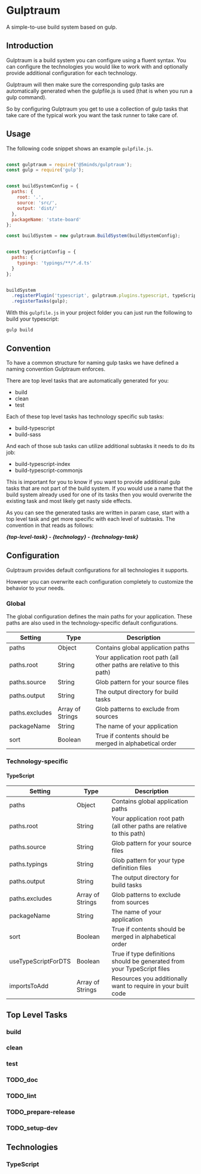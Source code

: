 # Gulptraum

A simple-to-use build system based on gulp.

## Introduction

Gulptraum is a build system you can configure using a fluent syntax.
You can configure the technologies you would like to work with and optionally provide additional configuration for each technology.

Gulptraum will then make sure the corresponding gulp tasks are automatically generated when the gulpfile.js is used (that is when you run a gulp command).

So by configuring Gulptraum you get to use a collection of gulp tasks that take care of the typical work you want the task runner to take care of.

## Usage

The following code snippet shows an example `gulpfile.js`.

```javascript

const gulptraum = require('@5minds/gulptraum');
const gulp = require('gulp');


const buildSystemConfig = {
  paths: {
    root: '.',
    source: 'src/',
    output: 'dist/'
  },
  packageName: 'state-board'
};

const buildSystem = new gulptraum.BuildSystem(buildSystemConfig);


const typeScriptConfig = {
  paths: {
    typings: 'typings/**/*.d.ts'
  }
};


buildSystem
  .registerPlugin('typescript', gulptraum.plugins.typescript, typeScriptConfig)
  .registerTasks(gulp);
```

With this `gulpfile.js` in your project folder you can just run the following to build your typescript:

```
gulp build
```

## Convention

To have a common structure for naming gulp tasks we have defined a naming convention Gulptraum enforces.

There are top level tasks that are automatically generated for you:
* build
* clean
* test

Each of these top level tasks has technology specific sub tasks:
* build-typescript
* build-sass

And each of those sub tasks can utilize additional subtasks it needs to do its job:
* build-typescript-index
* build-typescript-commonjs

This is important for you to know if you want to provide additional gulp tasks that are not part of the build system. If you would use a name that the build system already used for one of its tasks then you would overwrite the existing task and most likely get nasty side effects.

As you can see the generated tasks are written in param case, start with a top level task and get more specific with each level of subtasks.
The convention in that reads as follows:

***{top-level-task} - {technology} - {technology-task}***

## Configuration

Gulptraum provides default configurations for all technologies it supports.

However you can overwrite each configuration completely to customize the behavior to your needs.

### Global

The global configuration defines the main paths for your application. These paths are also used in the technology-specific default configurations.

| Setting | Type | Description |
|---|---|---|
|paths|Object|Contains global application paths|
|paths.root|String|Your application root path (all other paths are relative to this path)|
|paths.source|String|Glob pattern for your source files|
|paths.output|String|The output directory for build tasks|
|paths.excludes|Array of Strings |Glob patterns to exclude from sources|
|packageName|String|The name of your application|
|sort|Boolean|True if contents should be merged in alphabetical order|

### Technology-specific

#### TypeScript

| Setting | Type | Description |
|---|---|---|
|paths|Object|Contains global application paths|
|paths.root|String|Your application root path (all other paths are relative to this path)|
|paths.source|String|Glob pattern for your source files|
|paths.typings|String|Glob pattern for your type definition files|
|paths.output|String|The output directory for build tasks|
|paths.excludes|Array of Strings |Glob patterns to exclude from sources|
|packageName|String|The name of your application|
|sort|Boolean|True if contents should be merged in alphabetical order|
|useTypeScriptForDTS|Boolean|True if type definitions should be generated from your TypeScript files|
|importsToAdd|Array of Strings|Resources you additionally want to require in your built code|


## Top Level Tasks

### build
### clean
### test
### TODO_doc
### TODO_lint
### TODO_prepare-release
### TODO_setup-dev

## Technologies

### TypeScript
